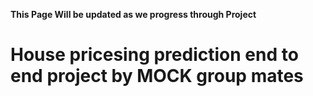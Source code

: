 **This Page Will be updated as we progress through Project** 
# House pricesing prediction end to end project by MOCK group mates
